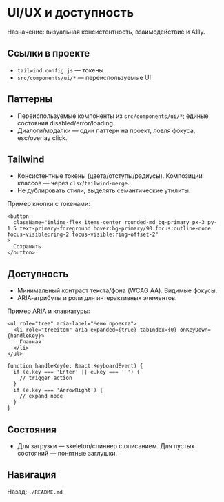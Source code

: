 # UI/UX и доступность

Назначение: визуальная консистентность, взаимодействие и A11y.

## Ссылки в проекте
- `tailwind.config.js` — токены
- `src/components/ui/*` — переиспользуемые UI

## Паттерны
- Переиспользуемые компоненты из `src/components/ui/*`; единые состояния disabled/error/loading.
- Диалоги/модалки — один паттерн на проект, ловля фокуса, esc/overlay click.

## Tailwind
- Консистентные токены (цвета/отступы/радиусы). Композиции классов — через `clsx`/`tailwind-merge`.
- Не дублировать стили, выделять семантические утилиты.

Пример кнопки с токенами:
```tsx
<button
  className="inline-flex items-center rounded-md bg-primary px-3 py-1.5 text-primary-foreground hover:bg-primary/90 focus:outline-none focus-visible:ring-2 focus-visible:ring-offset-2"
>
  Сохранить
</button>
```

## Доступность
- Минимальный контраст текста/фона (WCAG AA). Видимые фокусы.
- ARIA‑атрибуты и роли для интерактивных элементов.

Пример ARIA и клавиатуры:
```tsx
<ul role="tree" aria-label="Меню проекта">
  <li role="treeitem" aria-expanded={true} tabIndex={0} onKeyDown={handleKey}>
    Главная
  </li>
</ul>

function handleKey(e: React.KeyboardEvent) {
  if (e.key === 'Enter' || e.key === ' ') {
    // trigger action
  }
  if (e.key === 'ArrowRight') {
    // expand node
  }
}
```

## Состояния
- Для загрузки — skeleton/спиннер с описанием. Для пустых состояний — понятные заглушки.

## Навигация
Назад: `./README.md`